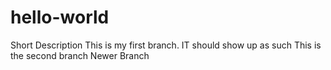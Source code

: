 # hello-world
Short Description
This is my first branch. IT should show up as such
This is the second branch
Newer Branch

